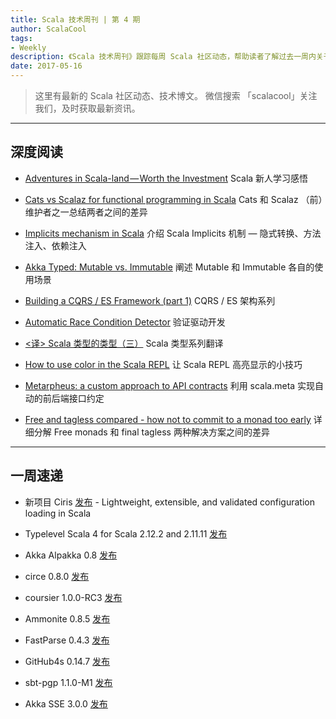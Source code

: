 ```yaml
---
title: Scala 技术周刊 | 第 4 期
author: ScalaCool
tags:
- Weekly
description: 《Scala 技术周刊》跟踪每周 Scala 社区动态，帮助读者了解过去一周内关于 Scala 发生的事情。
date: 2017-05-16
---
```


> 这里有最新的 Scala 社区动态、技术博文。
微信搜索 「scalacool」关注我们，及时获取最新资讯。

***

## 深度阅读

- [Adventures in Scala-land — Worth the Investment](https://medium.com/build-acl/adventures-in-scala-land-worth-the-investment-c01dd5da5c1c)
  Scala 新人学习感悟

- [Cats vs Scalaz for functional programming in Scala](https://www.reddit.com/r/scala/comments/6ar53p/cats_vs_scalaz_for_functional_programming_in_scala/)
  Cats 和 Scalaz （前）维护者之一总结两者之间的差异

- [Implicits mechanism in Scala](http://akmetiuk.com/posts/2017-05-12-implicits.html)
  介绍 Scala Implicits 机制 — 隐式转换、方法注入、依赖注入

- [Akka Typed: Mutable vs. Immutable](http://blog.akka.io/typed/2017/05/08/typed-mutable-vs-immutable)
  阐述 Mutable 和 Immutable 各自的使用场景

- [Building a CQRS / ES Framework (part 1)](http://www.strongtyped.io/blog/2017/05/07/building-cqrs-es-framework-part1/)
  CQRS / ES 架构系列

- [Automatic Race Condition Detector](https://improbable.io/2016/03/04/automatic-race-condition-detector)
  验证驱动开发

- [<译> Scala 类型的类型（三）](http://scala.cool/2017/05/scala-types-of-types-part-3/)
  Scala 类型系列翻译

- [How to use color in the Scala REPL](http://alvinalexander.com/photos/using-color-scala-repl)
  让 Scala REPL 高亮显示的小技巧

- [Metarpheus: a custom approach to API contracts](https://blog.buildo.io/metarpheus-a-custom-approach-to-api-contracts-f340a6792d43)
  利用 scala.meta 实现自动的前后端接口约定

- [Free and tagless compared - how not to commit to a monad too early](https://softwaremill.com/free-tagless-compared-how-not-to-commit-to-monad-too-early/)
  详细分解 Free monads 和 final tagless 两种解决方案之间的差异

***

## 一周速递

- 新项目 Ciris [发布](https://cir.is/) - Lightweight, extensible, and validated configuration loading in Scala

- Typelevel Scala 4 for Scala 2.12.2 and 2.11.11 [发布](https://github.com/typelevel/scala/blob/typelevel-readme/notes/typelevel-4.md)

- Akka Alpakka 0.8 [发布](https://github.com/akka/alpakka/releases)

- circe 0.8.0 [发布](https://github.com/circe/circe/releases/tag/v0.8.0)

- coursier 1.0.0-RC3 [发布](https://github.com/coursier/coursier/releases/tag/v1.0.0-RC3)

- Ammonite 0.8.5 [发布](http://www.lihaoyi.com/Ammonite/#0.8.5)

- FastParse 0.4.3 [发布](http://www.lihaoyi.com/fastparse/#0.4.3)

- GitHub4s 0.14.7 [发布](https://www.47deg.com/blog/github4s-v0-14-7-release/)

- sbt-pgp 1.1.0-M1 [发布](https://github.com/sbt/sbt-pgp/releases/tag/v1.1.0-M1)

- Akka SSE 3.0.0 [发布](https://github.com/hseeberger/akka-sse/releases/tag/v3.0.0)


